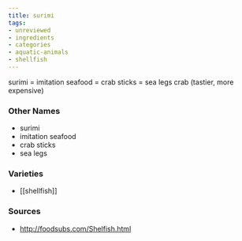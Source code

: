 ```yaml
---
title: surimi
tags:
- unreviewed
- ingredients
- categories
- aquatic-animals
- shellfish
---
```

surimi = imitation seafood = crab sticks = sea legs crab (tastier, more expensive)

### Other Names

* surimi
* imitation seafood
* crab sticks
* sea legs

### Varieties

* [[shellfish]]

### Sources
* http://foodsubs.com/Shelfish.html
